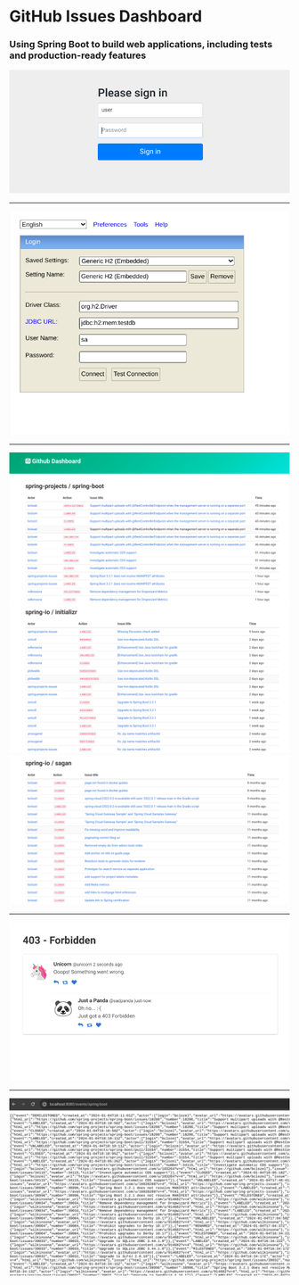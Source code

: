 <h1>GitHub Issues Dashboard</h1>
<h3>Using Spring Boot to build web applications, including tests and production-ready features</h3>

<img src="https://github.com/lwan1/issues-dashboard/blob/main/screenshots/screenshot-1.png" alt="preview1">
<hr>
<img src="https://github.com/lwan1/issues-dashboard/blob/main/screenshots/screenshot-2.png" alt="preview2">
<hr>
<img src="https://github.com/lwan1/issues-dashboard/blob/main/screenshots/screenshot-3.png" alt="preview3">
<img src="https://github.com/lwan1/issues-dashboard/blob/main/screenshots/screenshot-4.png" alt="preview4">
<img src="https://github.com/lwan1/issues-dashboard/blob/main/screenshots/screenshot-5.png" alt="preview5">
<hr>
<img src="https://github.com/lwan1/issues-dashboard/blob/main/screenshots/screenshot-6.png" alt="preview6">
<hr>
<img src="https://github.com/lwan1/issues-dashboard/blob/main/screenshots/screenshot-7.png" alt="preview7">
